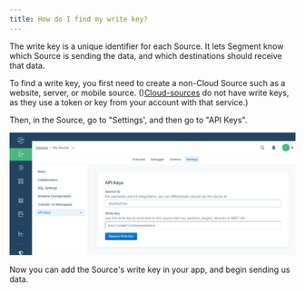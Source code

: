 ```yaml
---
title: How do I find my write key?
---
```


The write key is a unique identifier for each Source. It lets Segment know which Source is sending the data, and which destinations should receive that data.

To find a  write key, you first need to create a non-Cloud Source such as a website, server, or mobile source. ()[Cloud-sources](/docs/guides/sources/how-do-cloud-sources-work/) do not have write keys, as they use a token or key from your account with that service.)

Then, in the Source, go to "Settings', and then go to "API Keys".

![](images/find_writekey.png)

Now you can add the Source's write key in your app, and begin sending us data.
